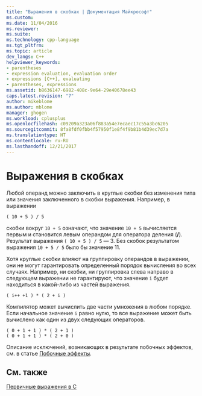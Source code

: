 ```yaml
---
title: "Выражения в скобках | Документация Майкрософт"
ms.custom: 
ms.date: 11/04/2016
ms.reviewer: 
ms.suite: 
ms.technology: cpp-language
ms.tgt_pltfrm: 
ms.topic: article
dev_langs: C++
helpviewer_keywords:
- parentheses
- expression evaluation, evaluation order
- expressions [C++], evaluating
- parentheses, expressions
ms.assetid: b8636147-6982-408c-9e64-29e40678ee43
caps.latest.revision: "7"
author: mikeblome
ms.author: mblome
manager: ghogen
ms.workload: cplusplus
ms.openlocfilehash: c09209a323a06f883a54e7ecaec17c55a3bc6205
ms.sourcegitcommit: 8fa8fdf0fbb4f57950f1e8f4f9b81b4d39ec7d7a
ms.translationtype: HT
ms.contentlocale: ru-RU
ms.lasthandoff: 12/21/2017
---
```

# <a name="expressions-in-parentheses"></a>Выражения в скобках
Любой операнд можно заключить в круглые скобки без изменения типа или значения заключенного в скобки выражения. Например, в выражении  
  
```  
( 10 + 5 ) / 5  
```  
  
 скобки вокруг `10 + 5` означают, что значение `10 + 5` вычисляется первым и становится левым операндом для оператора деления (**/**). Результат выражения `( 10 + 5 ) / 5` — 3. Без скобок результатом выражения `10 + 5 / 5` было бы значение 11.  
  
 Хотя круглые скобки влияют на группировку операндов в выражении, они не могут гарантировать определенный порядок вычисления во всех случаях. Например, ни скобки, ни группировка слева направо в следующем выражении не гарантируют, что значение `i` будет находиться в какой-либо из частей выражения.  
  
```  
( i++ +1 ) * ( 2 + i )  
```  
  
 Компилятор может вычислить две части умножения в любом порядке. Если начальное значение `i` равно нулю, то все выражение может быть вычислено как один из двух следующих операторов.  
  
```  
( 0 + 1 + 1 ) * ( 2 + 1 )   
( 0 + 1 + 1 ) * ( 2 + 0 )  
```  
  
 Описание исключений, возникающих в результате побочных эффектов, см. в статье [Побочные эффекты](../c-language/side-effects.md).  
  
## <a name="see-also"></a>См. также  
 [Первичные выражения в C](../c-language/c-primary-expressions.md)